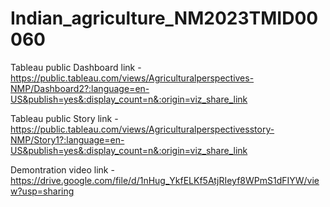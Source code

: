 # Indian_agriculture_NM2023TMID00060

Tableau public Dashboard link - https://public.tableau.com/views/Agriculturalperspectives-NMP/Dashboard2?:language=en-US&publish=yes&:display_count=n&:origin=viz_share_link

Tableau public Story link - https://public.tableau.com/views/Agriculturalperspectivesstory-NMP/Story1?:language=en-US&publish=yes&:display_count=n&:origin=viz_share_link

Demontration video link - https://drive.google.com/file/d/1nHug_YkfELKf5AtjRIeyf8WPmS1dFIYW/view?usp=sharing
